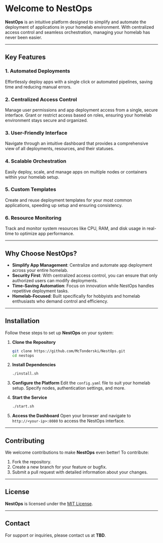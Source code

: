 # Welcome to **NestOps**

**NestOps** is an intuitive platform designed to simplify and automate the deployment of applications in your homelab environment. With centralized access control and seamless orchestration, managing your homelab has never been easier.

---

## Key Features

### 1. **Automated Deployments**
Effortlessly deploy apps with a single click or automated pipelines, saving time and reducing manual errors.

### 2. **Centralized Access Control**
Manage user permissions and app deployment access from a single, secure interface. Grant or restrict access based on roles, ensuring your homelab environment stays secure and organized.

### 3. **User-Friendly Interface**
Navigate through an intuitive dashboard that provides a comprehensive view of all deployments, resources, and their statuses.

### 4. **Scalable Orchestration**
Easily deploy, scale, and manage apps on multiple nodes or containers within your homelab setup.

### 5. **Custom Templates**
Create and reuse deployment templates for your most common applications, speeding up setup and ensuring consistency.

### 6. **Resource Monitoring**
Track and monitor system resources like CPU, RAM, and disk usage in real-time to optimize app performance.

---

## Why Choose NestOps?

- **Simplify App Management**: Centralize and automate app deployment across your entire homelab.
- **Security First**: With centralized access control, you can ensure that only authorized users can modify deployments.
- **Time-Saving Automation**: Focus on innovation while NestOps handles repetitive deployment tasks.
- **Homelab-Focused**: Built specifically for hobbyists and homelab enthusiasts who demand control and efficiency.

---

## Installation

Follow these steps to set up **NestOps** on your system:

1. **Clone the Repository**
   ```bash
   git clone https://github.com/McTonderski/NestOps.git
   cd nestops
   ```

2. **Install Dependencies**
   ```bash
   ./install.sh
   ```

3. **Configure the Platform**
   Edit the `config.yaml` file to suit your homelab setup. Specify nodes, authentication settings, and more.

4. **Start the Service**
   ```bash
   ./start.sh
   ```

5. **Access the Dashboard**
   Open your browser and navigate to `http://<your-ip>:8080` to access the NestOps interface.

---

## Contributing

We welcome contributions to make **NestOps** even better! To contribute:

1. Fork the repository.
2. Create a new branch for your feature or bugfix.
3. Submit a pull request with detailed information about your changes.

---

## License

**NestOps** is licensed under the [MIT License](LICENSE).

---

## Contact

For support or inquiries, please contact us at **TBD**.

